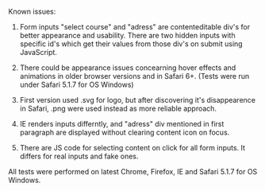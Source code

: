 Known issues:

1. Form inputs "select course" and "adress" are contenteditable div's for better appearance and usability. 
There are two hidden inputs with specific id's which get their values from those div's on submit using JavaScript.

2. There could be appearance issues concearning hover effects and animations in older browser versions and in 
Safari 6+. (Tests were run under Safari 5.1.7 for OS Windows)

3. First version used .svg for logo, but after discovering it's disappearence in Safari, .png were used instead as
more reliable approach.

4. IE renders inputs differntly, and "adress" div mentioned in first paragraph are displayed without clearing 
content icon on focus. 

5. There are JS code for selecting content on click for all form inputs. It differs for real inputs and fake ones.

All tests were performed on latest Chrome, Firefox, IE and Safari 5.1.7 for OS Windows.

